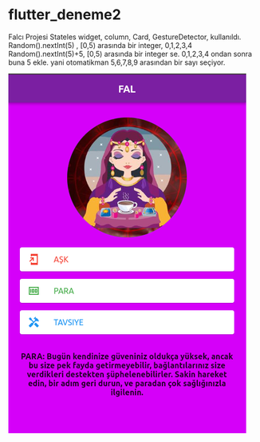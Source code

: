 # flutter_deneme2

Falcı Projesi
Stateles widget, column, Card, GestureDetector, kullanıldı. 
Random().nextInt(5) , [0,5) arasında bir integer, 0,1,2,3,4
Random().nextInt(5)+5, [0,5) arasında bir integer se. 0,1,2,3,4 ondan sonra buna 5 ekle. yani
otomatikman 5,6,7,8,9 arasından bir sayı seçiyor.

![alt text](https://github.com/durmusgulbahar/flutter_exercises/blob/main/flutter_falci/Screenshot%20from%202021-10-21%2023-45-03.png)
